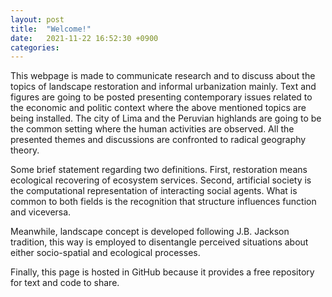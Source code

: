 ```yaml
---
layout: post
title:  "Welcome!"
date:   2021-11-22 16:52:30 +0900
categories: 
---
```

This webpage is made to communicate research and to discuss about the topics of landscape restoration and informal urbanization mainly. Text and figures are going to be posted presenting contemporary issues related to the economic and politic context where the above mentioned topics are being installed. The city of Lima and the Peruvian highlands are going to be the common setting where the human activities are observed. All the presented themes and discussions are confronted to radical geography theory.

Some brief statement regarding two definitions. First, restoration means ecological recovering of ecosystem services. Second, artificial society is the computational representation of interacting social agents. What is common to both fields is the recognition that structure influences function and viceversa.

Meanwhile, landscape concept is developed following J.B. Jackson tradition, this way is employed to disentangle perceived situations about either socio-spatial and ecological processes.

Finally, this page is hosted in GitHub because it provides a free repository for text and code to share.
